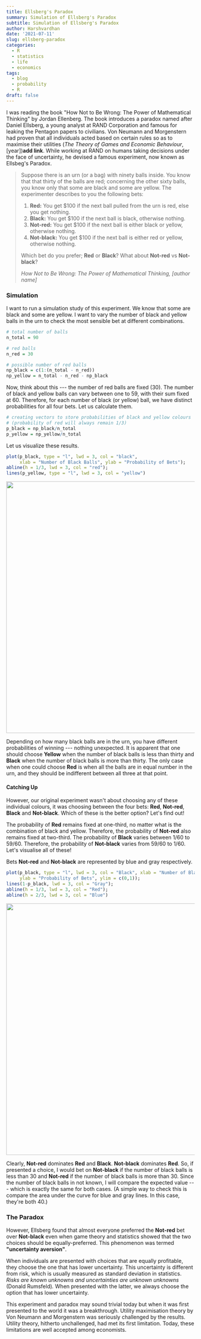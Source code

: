 ```yaml
---
title: Ellsberg's Paradox
summary: Simulation of Ellsberg's Paradox
subtitle: Simulation of Ellsberg's Paradox
author: Harshvardhan
date: '2021-07-11'
slug: ellsberg-paradox
categories:
  - R
  - statistics
  - life
  - economics
tags:
  - blog
  - probability
  - R
draft: false
---
```


I was reading the book "How Not to Be Wrong: The Power of Mathematical Thinking" by Jordan Ellenberg. The book introduces a paradox named after Daniel Ellsberg, a young analyst at RAND Corporation and famous for leaking the Pentagon papers to civilians. Von Neumann and Morgenstern had proven that all individuals acted based on certain rules so as to maximise their utilities (*The Theory of Games and Economic Behaviour*, [year])**add link**. While working at RAND on humans taking decisions under the face of uncertainty, he devised a famous experiment, now known as Ellsbeg's Paradox.

> Suppose there is an urn (or a bag) with ninety balls inside. You know that that thirty of the balls are red; concerning the other sixty balls, you know only that some are black and some are yellow. The experimenter describes to you the following bets:
>
> 1.  **Red:** You get \$100 if the next ball pulled from the urn is red, else you get nothing.
> 2.  **Black:** You get \$100 if the next ball is black, otherwise nothing.
> 3.  **Not-red:** You get \$100 if the next ball is either black or yellow, otherwise nothing.
> 4.  **Not-black:** You get \$100 if the next ball is either red or yellow, otherwise nothing.
>
> Which bet do you prefer; **Red** or **Black**? What about **Not-red** vs **Not-black**?
>
> *How Not to Be Wrong: The Power of Mathematical Thinking, [author name]*

### Simulation

I want to run a simulation study of this experiment. We know that some are black and some are yellow. I want to vary the number of black and yellow balls in the urn to check the most sensible bet at different combinations.


```r
# total number of balls
n_total = 90

# red balls
n_red = 30

# possible number of red balls
np_black = c(1:(n_total - n_red))
np_yellow = n_total - n_red - np_black
```

Now, think about this --- the number of red balls are fixed (30). The number of black and yellow balls can vary between one to 59, with their sum fixed at 60. Therefore, for each number of black (or yellow) ball, we have distinct probabilities for all four bets. Let us calculate them.


```r
# creating vectors to store probabilities of black and yellow colours 
# (probability of red will always remain 1/3)
p_black = np_black/n_total
p_yellow = np_yellow/n_total
```

Let us visualize these results.


```r
plot(p_black, type = "l", lwd = 3, col = "black", 
     xlab = "Number of Black Balls", ylab = "Probability of Bets"); 
abline(h = 1/3, lwd = 3, col = "red"); 
lines(p_yellow, type = "l", lwd = 3, col = "yellow")
```

<img src="{{< blogdown/postref >}}index_files/figure-html/unnamed-chunk-3-1.png" width="672" />

Depending on how many black balls are in the urn, you have different probabilities of winning --- nothing unexpected. It is apparent that one should choose **Yellow** when the number of black balls is less than thirty and **Black** when the number of black balls is more than thirty. The only case when one could choose **Red** is when all the balls are in equal number in the urn, and they should be indifferent between all three at that point.

#### Catching Up

However, our original experiment wasn't about choosing any of these individual colours, it was choosing between the four bets: **Red**, **Not-red**, **Black** and **Not-black**. Which of these is the better option? Let's find out!

The probability of **Red** remains fixed at one-third, no matter what is the combination of black and yellow. Therefore, the probability of **Not-red** also remains fixed at two-third. The probability of **Black** varies between 1/60 to 59/60. Therefore, the probability of **Not-black** varies from 59/60 to 1/60. Let's visualise all of these!

Bets **Not-red** and **Not-black** are represented by blue and gray respectively.


```r
plot(p_black, type = "l", lwd = 3, col = "Black", xlab = "Number of Black Balls", 
     ylab = "Probability of Bets", ylim = c(0,1)); 
lines(1-p_black, lwd = 3, col = "Gray");
abline(h = 1/3, lwd = 3, col = "Red"); 
abline(h = 2/3, lwd = 3, col = "Blue")
```

<img src="{{< blogdown/postref >}}index_files/figure-html/unnamed-chunk-4-1.png" width="672" />

Clearly, **Not-red** dominates **Red** and **Black**. **Not-black** dominates **Red**. So, if presented a choice, I would bet on **Not-black** if the number of black balls is less than 30 and **Not-red** if the number of black balls is more than 30. Since the number of black balls in not known, I will compare the expected value --- which is exactly the same for both cases. (A simple way to check this is compare the area under the curve for blue and gray lines. In this case, they're both 40.)

### The Paradox

However, Ellsberg found that almost everyone preferred the **Not-red** bet over **Not-black** even when game theory and statistics showed that the two choices should be equally-preferred. This phenomenon was termed **"uncertainty aversion"**.

When individuals are presented with choices that are equally profitable, they choose the one that has lower uncertainty. This uncertainty is different from risk, which is usually measured as standard deviation in statistics. *Risks are known unknowns and uncertainties are unknown unknowns* (Donald Rumsfeld)*.* When presented with the latter, we always choose the option that has lower uncertainty.

This experiment and paradox may sound trivial today but when it was first presented to the world it was a breakthrough. Utility maximisation theory by Von Neumann and Morgenstern was seriously challenged by the results. Utility theory, hitherto unchallenged, had met its first limitation. Today, these limitations are well accepted among economists.
